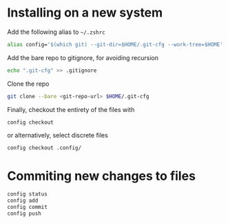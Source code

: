 # Installing on a new system

Add the following alias to `~/.zshrc`
```sh
alias config='$(which git) --git-dir=$HOME/.git-cfg --work-tree=$HOME'
```

Add the bare repo to gitignore, for avoiding recursion
```sh
echo ".git-cfg" >> .gitignore
```

Clone the repo
```sh
git clone --bare <git-repo-url> $HOME/.git-cfg
```

Finally, checkout the entirety of the files with
```sh
config checkout
```

or alternatively, select discrete files
```sh
config checkout .config/
```

# Commiting new changes to files

```sh
config status
config add
config commit
config push
```




